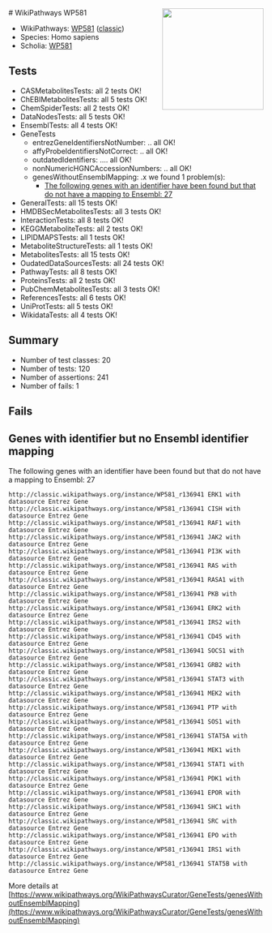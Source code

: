 <img style="float: right; width: 200px" src="https://upload.wikimedia.org/wikipedia/commons/thumb/8/83/Wplogo_with_text_500.png/640px-Wplogo_with_text_500.png" />
# WikiPathways WP581

* WikiPathways: [WP581](https://wikipathways.org/pathways/WP581) ([classic](https://classic.wikipathways.org/instance/WP581))
* Species: Homo sapiens
* Scholia: [WP581](https://scholia.toolforge.org/wikipathways/WP581)
## Tests
* CASMetabolitesTests: all 2 tests OK!
* ChEBIMetabolitesTests: all 5 tests OK!
* ChemSpiderTests: all 2 tests OK!
* DataNodesTests: all 5 tests OK!
* EnsemblTests: all 4 tests OK!
* GeneTests
    * entrezGeneIdentifiersNotNumber: .. all OK!
    * affyProbeIdentifiersNotCorrect: .. all OK!
    * outdatedIdentifiers: .... all OK!
    * nonNumericHGNCAccessionNumbers: .. all OK!
    * genesWithoutEnsemblMapping: .x we found 1 problem(s):
        * [The following genes with an identifier have been found but that do not have a mapping to Ensembl: 27](#c4e54333)
* GeneralTests: all 15 tests OK!
* HMDBSecMetabolitesTests: all 3 tests OK!
* InteractionTests: all 8 tests OK!
* KEGGMetaboliteTests: all 2 tests OK!
* LIPIDMAPSTests: all 1 tests OK!
* MetaboliteStructureTests: all 1 tests OK!
* MetabolitesTests: all 15 tests OK!
* OudatedDataSourcesTests: all 24 tests OK!
* PathwayTests: all 8 tests OK!
* ProteinsTests: all 2 tests OK!
* PubChemMetabolitesTests: all 3 tests OK!
* ReferencesTests: all 6 tests OK!
* UniProtTests: all 5 tests OK!
* WikidataTests: all 4 tests OK!


## Summary

* Number of test classes: 20
* Number of tests: 120
* Number of assertions: 241
* Number of fails: 1

## Fails

<a name="c4e54333" />

## Genes with identifier but no Ensembl identifier mapping

The following genes with an identifier have been found but that do not have a mapping to Ensembl: 27
```
http://classic.wikipathways.org/instance/WP581_r136941 ERK1 with datasource Entrez Gene
http://classic.wikipathways.org/instance/WP581_r136941 CISH with datasource Entrez Gene
http://classic.wikipathways.org/instance/WP581_r136941 RAF1 with datasource Entrez Gene
http://classic.wikipathways.org/instance/WP581_r136941 JAK2 with datasource Entrez Gene
http://classic.wikipathways.org/instance/WP581_r136941 PI3K with datasource Entrez Gene
http://classic.wikipathways.org/instance/WP581_r136941 RAS with datasource Entrez Gene
http://classic.wikipathways.org/instance/WP581_r136941 RASA1 with datasource Entrez Gene
http://classic.wikipathways.org/instance/WP581_r136941 PKB with datasource Entrez Gene
http://classic.wikipathways.org/instance/WP581_r136941 ERK2 with datasource Entrez Gene
http://classic.wikipathways.org/instance/WP581_r136941 IRS2 with datasource Entrez Gene
http://classic.wikipathways.org/instance/WP581_r136941 CD45 with datasource Entrez Gene
http://classic.wikipathways.org/instance/WP581_r136941 SOCS1 with datasource Entrez Gene
http://classic.wikipathways.org/instance/WP581_r136941 GRB2 with datasource Entrez Gene
http://classic.wikipathways.org/instance/WP581_r136941 STAT3 with datasource Entrez Gene
http://classic.wikipathways.org/instance/WP581_r136941 MEK2 with datasource Entrez Gene
http://classic.wikipathways.org/instance/WP581_r136941 PTP with datasource Entrez Gene
http://classic.wikipathways.org/instance/WP581_r136941 SOS1 with datasource Entrez Gene
http://classic.wikipathways.org/instance/WP581_r136941 STAT5A with datasource Entrez Gene
http://classic.wikipathways.org/instance/WP581_r136941 MEK1 with datasource Entrez Gene
http://classic.wikipathways.org/instance/WP581_r136941 STAT1 with datasource Entrez Gene
http://classic.wikipathways.org/instance/WP581_r136941 PDK1 with datasource Entrez Gene
http://classic.wikipathways.org/instance/WP581_r136941 EPOR with datasource Entrez Gene
http://classic.wikipathways.org/instance/WP581_r136941 SHC1 with datasource Entrez Gene
http://classic.wikipathways.org/instance/WP581_r136941 SRC with datasource Entrez Gene
http://classic.wikipathways.org/instance/WP581_r136941 EPO with datasource Entrez Gene
http://classic.wikipathways.org/instance/WP581_r136941 IRS1 with datasource Entrez Gene
http://classic.wikipathways.org/instance/WP581_r136941 STAT5B with datasource Entrez Gene
```

More details at [https://www.wikipathways.org/WikiPathwaysCurator/GeneTests/genesWithoutEnsemblMapping](https://www.wikipathways.org/WikiPathwaysCurator/GeneTests/genesWithoutEnsemblMapping)

